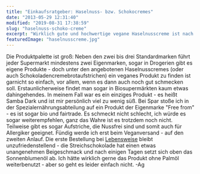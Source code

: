 ```yaml
---
title: "Einkaufsratgeber: Haselnuss- bzw. Schokocremes"
date: "2013-05-29 12:31:40"
modified: "2019-08-31 17:38:59"
slug: "haselnuss-schoko-creme"
excerpt: "Wirklich gute und hochwertige vegane Haselnusscreme ist nach wie vor nicht leicht (aber doch) zu finden."
featuredImage: "haselnusscreme.jpg"
---
```


Die Produktpalette ist groß: Neben den zwei bis drei Standardmarken führt jeder Supermarkt mindestens zwei Eigenmarken, sogar in Drogerien gibt es eigene Produkte - doch unter den angebotenen Haselnusscremes (oder auch Schokoladencremebrotaufstrichen) ein veganes Produkt zu finden ist garnicht so einfach, vor allem, wenn es dann auch noch gut schmecken soll. Erstaunlicherweise findet man sogar in Biosupermärkten kaum etwas dahingehendes. In meinem Fall war es ein einziges Produkt - es heißt Samba Dark und ist mir persönlich viel zu wenig süß. Bei Spar stoße ich in der Spezialernährungsabteilung auf ein Produkt der Eigenmarke "Free from" - es ist sogar bio und fairtrade. Es schmeckt nicht schlecht, ich würde es sogar weiterempfehlen, ganz das Wahre ist es trotzdem noch nicht. Teilweise gibt es sogar Aufstriche, die Nussfrei sind und somit auch für Allergiker geeignet. Fündig werde ich erst beim Veganversand - auf den zweiten Anlauf. Die erste Bestellung bei [Lebensweise](http://www.veganversand-lebensweise.at/neu/) bleibt unzufriedenstellend - die Streichschokolade hat einen etwas unangenehmen Beigeschmack und nach einigen Tagen setzt sich oben das Sonnenblumenöl ab. Ich hätte wirklich gerne das Produkt ohne Palmöl weiterbenutzt - aber so geht es leider einfach nicht. -Ag